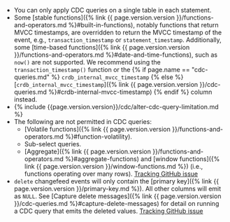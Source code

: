 - You can only apply CDC queries on a single table in each statement.
- Some [stable functions]({% link {{ page.version.version }}/functions-and-operators.md %}#built-in-functions), notably functions that return MVCC timestamps, are overridden to return the MVCC timestamp of the event, e.g., `transaction_timestamp` or `statement_timestamp`. Additionally, some [time-based functions]({% link {{ page.version.version }}/functions-and-operators.md %}#date-and-time-functions), such as `now()` are not supported. We recommend using the `transaction_timestamp()` function or the {% if page.name == "cdc-queries.md" %} `crdb_internal_mvcc_timestamp` {% else %}[`crdb_internal_mvcc_timestamp`]({% link {{ page.version.version }}/cdc-queries.md %}#crdb-internal-mvcc-timestamp) {% endif %} column instead.
- {% include {{page.version.version}}/cdc/alter-cdc-query-limitation.md %}
- The following are not permitted in CDC queries:
    - [Volatile functions]({% link {{ page.version.version }}/functions-and-operators.md %}#function-volatility).
    - Sub-select queries.
    - [Aggregate]({% link {{ page.version.version }}/functions-and-operators.md %}#aggregate-functions) and [window functions]({% link {{ page.version.version }}/window-functions.md %}) (i.e., functions operating over many rows). [Tracking GitHub issue](https://github.com/cockroachdb/cockroach/issues/98237)
- `delete` changefeed events will only contain the [primary key]({% link {{ page.version.version }}/primary-key.md %}). All other columns will emit as `NULL`. See [Capture delete messages]({% link {{ page.version.version }}/cdc-queries.md %}#capture-delete-messages) for detail on running a CDC query that emits the deleted values. [Tracking GitHub issue](https://github.com/cockroachdb/cockroach/issues/83835)
